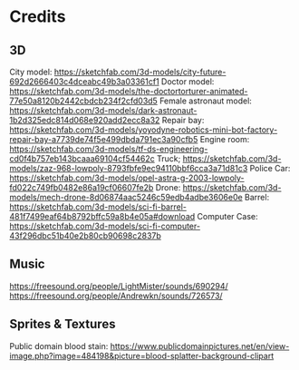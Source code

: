 # Credits
## 3D
City model: https://sketchfab.com/3d-models/city-future-692d2666403c4dceabc49b3a03361cf1
Doctor model: https://sketchfab.com/3d-models/the-doctortorturer-animated-77e50a8120b2442cbdcb234f2cfd03d5
Female astronaut model: https://sketchfab.com/3d-models/dark-astronaut-1b2d325edc814d068e920add2ecc8a32
Repair bay: https://sketchfab.com/3d-models/yoyodyne-robotics-mini-bot-factory-repair-bay-a7739de74f5e499dbda791ec3a90cfb5
Engine room: https://sketchfab.com/3d-models/tf-ds-engineering-cd0f4b757eb143bcaaa69104cf54462c
Truck; https://sketchfab.com/3d-models/zaz-968-lowpoly-8793fbfe9ec94110bbf6cca3a71d81c3
Police Car: https://sketchfab.com/3d-models/opel-astra-g-2003-lowpoly-fd022c749fb0482e86a19cf06607fe2b
Drone: https://sketchfab.com/3d-models/mech-drone-8d06874aac5246c59edb4adbe3606e0e
Barrel: https://sketchfab.com/3d-models/sci-fi-barrel-481f7499eaf64b8792bffc59a8b4e05a#download
Computer Case: https://sketchfab.com/3d-models/sci-fi-computer-43f296dbc51b40e2b80cb90698c2837b

## Music
https://freesound.org/people/LightMister/sounds/690294/
https://freesound.org/people/Andrewkn/sounds/726573/

## Sprites & Textures
Public domain blood stain: https://www.publicdomainpictures.net/en/view-image.php?image=484198&picture=blood-splatter-background-clipart
